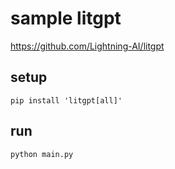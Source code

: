 # sample litgpt

https://github.com/Lightning-AI/litgpt

## setup

```shell
pip install 'litgpt[all]'
```

## run

```shell
python main.py
```
